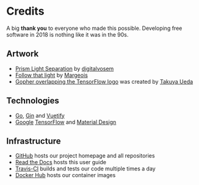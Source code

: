 # Credits

A big **thank you** to everyone who made this possible. Developing free software in 2018 is nothing like it was in the 90s.

## Artwork ##

* [Prism Light Separation](https://www.flickr.com/photos/digitalvosem/44622462042/in/dateposted/) by [digitalvosem](https://www.flickr.com/photos/digitalvosem/)
* [Follow that light](https://www.flickr.com/photos/32658783@N03/24226085838/in/faves-12602671@N04/) by [Margeois](https://www.flickr.com/photos/32658783@N03/)
* [Gopher overlapping the TensorFlow logo](img/tensorgologo.png) was created by [Takuya Ueda](https://github.com/tenntenn)

## Technologies ##
* [Go](https://golang.org/), [Gin](https://gin-gonic.github.io/gin/) and [Vuetify](https://vuetifyjs.com/en/)
* [Google](https://developers.google.com/) [TensorFlow](https://www.tensorflow.org/) and [Material Design](https://material.io/)

## Infrastructure ##

* [GitHub](https://pages.github.com/) hosts our project homepage and all repositories
* [Read the Docs](https://readthedocs.org/) hosts this user guide
* [Travis-CI](https://travis-ci.org/photoprism/photoprism) builds and tests our code multiple times a day
* [Docker Hub](https://hub.docker.com/r/photoprism/photoprism/) hosts our container images
